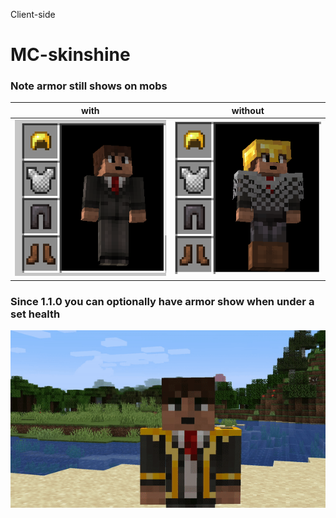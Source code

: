 Client-side
# MC-skinshine
### Note armor still shows on mobs
 with| without
-------------------|-----------------
![](https://raw.githubusercontent.com/SFort/MC-skinshine/master/img/1.png) | ![](https://raw.githubusercontent.com/SFort/MC-skinshine/master/img/2.png)

### Since 1.1.0 you can optionally have armor show when under a set health   
![Optionally show armor on low health](https://raw.githubusercontent.com/SFort/MC-skinshine/master/img/3.gif)
